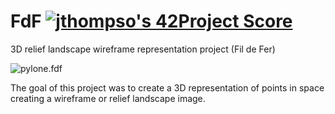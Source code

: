 # FdF [![jthompso's 42Project Score](https://badge42.herokuapp.com/api/project/jthompso/FdF)](https://github.com/AuroraSloan/badge42)
3D relief landscape wireframe representation project (Fil de Fer)

![pylone.fdf](https://media.giphy.com/media/O7Y4YY5PsxrV1tj4FI/giphy.gif)

The goal of this project was to create a 3D representation of points in space creating a wireframe or relief landscape image.
